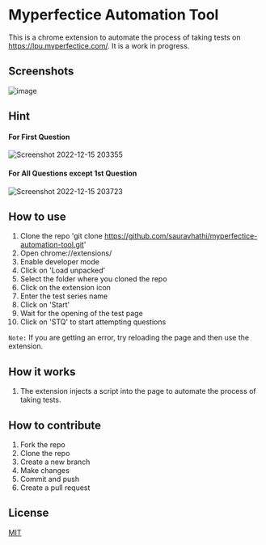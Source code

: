 # Myperfectice Automation Tool

This is a chrome extension to automate the process of taking tests on https://lpu.myperfectice.com/. It is a work in progress.

## Screenshots

![image](https://user-images.githubusercontent.com/61316762/207877863-fbf8f8fb-1ede-45b7-8a61-7ce440fe7c1e.png)

## Hint

#### For First Question
![Screenshot 2022-12-15 203355](https://user-images.githubusercontent.com/61316762/207896149-cb7a5169-3bc9-44d7-b47c-17fed510a46e.png)

#### For All Questions except 1st Question
![Screenshot 2022-12-15 203723](https://user-images.githubusercontent.com/61316762/207896335-925daaec-9e4c-4565-ba62-d3cfbe15e871.png)

## How to use

1. Clone the repo 'git clone https://github.com/sauravhathi/myperfectice-automation-tool.git'
2. Open chrome://extensions/
3. Enable developer mode
4. Click on 'Load unpacked'
5. Select the folder where you cloned the repo
6. Click on the extension icon
7. Enter the test series name
8. Click on 'Start'
9. Wait for the opening of the test page
10. Click on 'STQ' to start attempting questions

`Note:` If you are getting an error, try reloading the page and then use the extension.

## How it works

1. The extension injects a script into the page to automate the process of taking tests.

## How to contribute

1. Fork the repo
2. Clone the repo
3. Create a new branch
4. Make changes
5. Commit and push
6. Create a pull request

## License

[MIT](https://github.com/sauravhathi/myperfectice-automation-tool/blob/master/LICENCE)